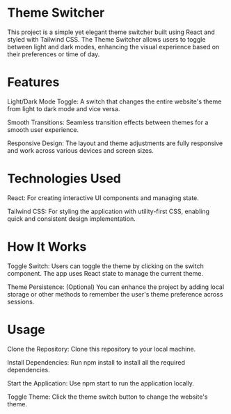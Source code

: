 # Theme Switcher
This project is a simple yet elegant theme switcher built using React and styled with Tailwind CSS. The Theme Switcher allows users to toggle between light and dark modes, enhancing the visual experience based on their preferences or time of day.

# Features
Light/Dark Mode Toggle: A switch that changes the entire website's theme from light to dark mode and vice versa.

Smooth Transitions: Seamless transition effects between themes for a smooth user experience.

Responsive Design: The layout and theme adjustments are fully responsive and work across various devices and screen sizes.

# Technologies Used

React: For creating interactive UI components and managing state.

Tailwind CSS: For styling the application with utility-first CSS, enabling quick and consistent design implementation.

# How It Works
Toggle Switch: Users can toggle the theme by clicking on the switch component. The app uses React state to manage the current theme.

Theme Persistence: (Optional) You can enhance the project by adding local storage or other methods to remember the user's theme preference across sessions.

# Usage
Clone the Repository: Clone this repository to your local machine.

Install Dependencies: Run npm install to install all the required dependencies.

Start the Application: Use npm start to run the application locally.

Toggle Theme: Click the theme switch button to change the website's theme.
